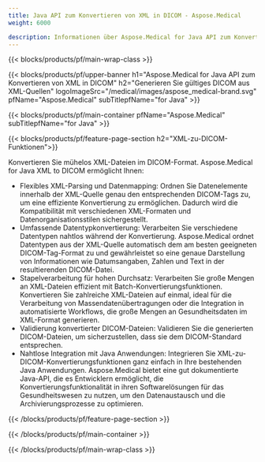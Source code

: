 ```yaml
---
title: Java API zum Konvertieren von XML in DICOM - Aspose.Medical
weight: 6000

description: Informationen über Aspose.Medical for Java API zum Konvertieren von XML in DICOM
---
```


{{< blocks/products/pf/main-wrap-class >}}

{{< blocks/products/pf/upper-banner h1="Aspose.Medical for Java API zum Konvertieren von XML in DICOM" h2="Generieren Sie gültiges DICOM aus XML-Quellen" logoImageSrc="/medical/images/aspose_medical-brand.svg" pfName="Aspose.Medical" subTitlepfName="for Java" >}}

{{< blocks/products/pf/main-container pfName="Aspose.Medical" subTitlepfName="for Java" >}}

{{< blocks/products/pf/feature-page-section h2="XML-zu-DICOM-Funktionen">}}

<p>Konvertieren Sie mühelos XML-Dateien im DICOM-Format. Aspose.Medical for Java XML to DICOM ermöglicht Ihnen:</p>

<ul>
<li>Flexibles XML-Parsing und Datenmapping: Ordnen Sie Datenelemente innerhalb der XML-Quelle genau den entsprechenden DICOM-Tags zu, um eine effiziente Konvertierung zu ermöglichen. Dadurch wird die Kompatibilität mit verschiedenen XML-Formaten und Datenorganisationsstilen sichergestellt.</li>
<li>Umfassende Datentypkonvertierung: Verarbeiten Sie verschiedene Datentypen nahtlos während der Konvertierung. Aspose.Medical ordnet Datentypen aus der XML-Quelle automatisch dem am besten geeigneten DICOM-Tag-Format zu und gewährleistet so eine genaue Darstellung von Informationen wie Datumsangaben, Zahlen und Text in der resultierenden DICOM-Datei.</li>
<li>Stapelverarbeitung für hohen Durchsatz: Verarbeiten Sie große Mengen an XML-Dateien effizient mit Batch-Konvertierungsfunktionen. Konvertieren Sie zahlreiche XML-Dateien auf einmal, ideal für die Verarbeitung von Massendatenübertragungen oder die Integration in automatisierte Workflows, die große Mengen an Gesundheitsdaten im XML-Format generieren.</li>
<li>Validierung konvertierter DICOM-Dateien: Validieren Sie die generierten DICOM-Dateien, um sicherzustellen, dass sie dem DICOM-Standard entsprechen.</li>
<li>Nahtlose Integration mit Java Anwendungen: Integrieren Sie XML-zu-DICOM-Konvertierungsfunktionen ganz einfach in Ihre bestehenden Java Anwendungen. Aspose.Medical bietet eine gut dokumentierte Java-API, die es Entwicklern ermöglicht, die Konvertierungsfunktionalität in ihren Softwarelösungen für das Gesundheitswesen zu nutzen, um den Datenaustausch und die Archivierungsprozesse zu optimieren.</li>
</ul>

{{< /blocks/products/pf/feature-page-section >}}

{{< /blocks/products/pf/main-container >}}

{{< /blocks/products/pf/main-wrap-class >}}